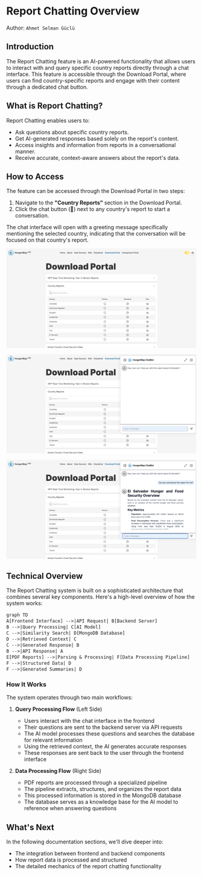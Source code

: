 # Report Chatting Overview

Author: `Ahmet Selman Güclü`

## Introduction

The Report Chatting feature is an AI-powered functionality that allows users to interact with and query specific country reports directly through a chat interface. This feature is accessible through the Download Portal, where users can find country-specific reports and engage with their content through a dedicated chat button.

## What is Report Chatting?

Report Chatting enables users to:

- Ask questions about specific country reports.
- Get AI-generated responses based solely on the report's content.
- Access insights and information from reports in a conversational manner.
- Receive accurate, context-aware answers about the report's data.

## How to Access

The feature can be accessed through the Download Portal in two steps:

1. Navigate to the **"Country Reports"** section in the Download Portal.
2. Click the chat button (💬) next to any country's report to start a conversation.

The chat interface will open with a greeting message specifically mentioning the selected country, indicating that the conversation will be focused on that country's report.

![Download Portal](./assets/download_portal.png)

![Opening Report Chat](./assets/open_report_chat.png)

![Report Response](./assets/report_response.png)

## Technical Overview

The Report Chatting system is built on a sophisticated architecture that combines several key components. Here's a high-level overview of how the system works:

```mermaid
graph TD
A[Frontend Interface] -->|API Request| B[Backend Server]
B -->|Query Processing| C[AI Model]
C -->|Similarity Search| D[MongoDB Database]
D -->|Retrieved Context| C
C -->|Generated Response| B
B -->|API Response| A
E[PDF Reports] -->|Parsing & Processing| F[Data Processing Pipeline]
F -->|Structured Data| D
F -->|Generated Summaries| D
```

### How It Works

The system operates through two main workflows:

1. **Query Processing Flow** (Left Side)

   - Users interact with the chat interface in the frontend
   - Their questions are sent to the backend server via API requests
   - The AI model processes these questions and searches the database for relevant information
   - Using the retrieved context, the AI generates accurate responses
   - These responses are sent back to the user through the frontend interface
2. **Data Processing Flow** (Right Side)

   - PDF reports are processed through a specialized pipeline
   - The pipeline extracts, structures, and organizes the report data
   - This processed information is stored in the MongoDB database
   - The database serves as a knowledge base for the AI model to reference when answering questions

## What's Next

In the following documentation sections, we'll dive deeper into:

- The integration between frontend and backend components
- How report data is processed and structured
- The detailed mechanics of the report chatting functionality
